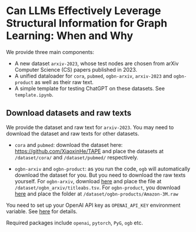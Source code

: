 # Can LLMs Effectively Leverage Structural Information for Graph Learning: When and Why



We provide three main components:

- A new dataset `arxiv-2023`, whose test nodes are chosen from arXiv Computer Science (CS) papers published in 2023.
- A unified dataloader for `cora`, `pubmed`, `ogbn-arxiv`, `arxiv-2023` and `ogbn-product` as well as their raw text.
- A simple template for testing ChatGPT on these datasets. See `template.ipynb`.



## Download datasets and raw texts

We provide the dataset and raw text for `arxiv-2023`. You may need to download the dataset and raw texts for other datasets.

- `cora` and `pubmed`: download the dataset here: https://github.com/XiaoxinHe/TAPE and place the datasets at `/dataset/cora/` and `/dataset/pubmed/` respectively.

- `ogbn-arxiv` and `ogbn-product`: as you run the code, `ogb` will automatically download the dataset for you. But you need to download the raw texts yourself. For `ogbn-arxiv`, download [here](https://snap.stanford.edu/ogb/data/misc/ogbn_arxiv/titleabs.tsv.gz) and place the file at `/dataset/ogbn_arxiv/titleabs.tsv`. For `ogbn-product`, you download [here]( https://drive.google.com/file/d/1gsabsx8KR2N9jJz16jTcA0QASXsNuKnN/view?usp=sharing) and place the folder at `/dataset/ogbn-products/Amazon-3M.raw`

  

You need to set up your OpenAI API key as `OPENAI_API_KEY` environment variable. See [here](https://help.openai.com/en/articles/5112595-best-practices-for-api-key-safety) for details.

Required packages include `openai`, `pytorch`, `PyG`, `ogb` etc.